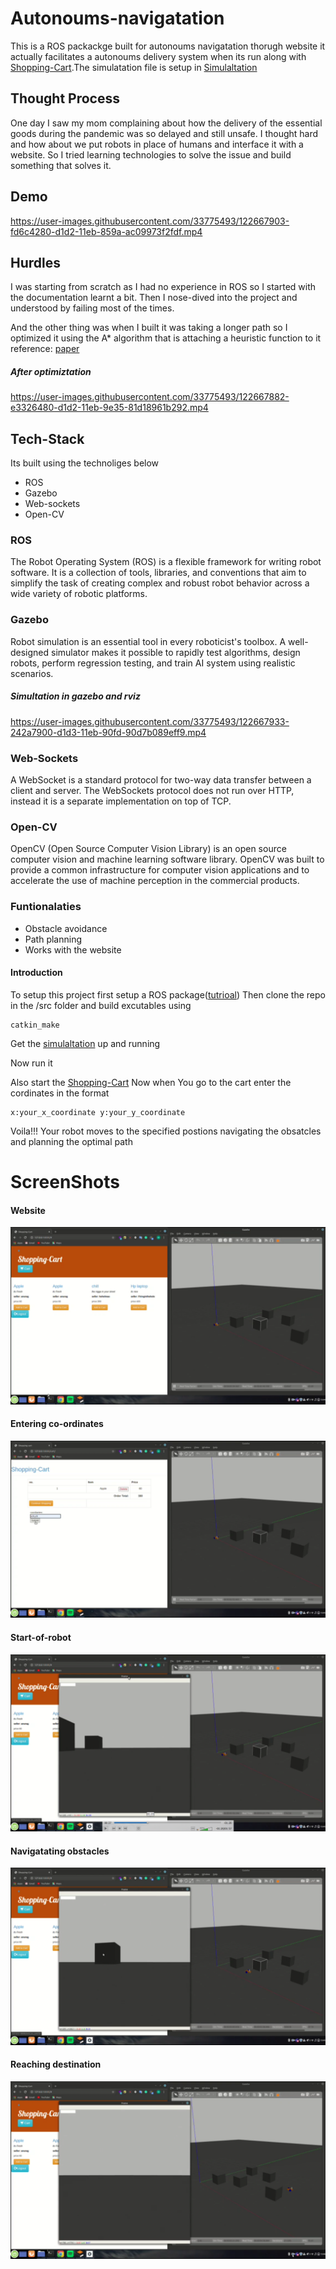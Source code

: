 # Autonoums-navigatation
This is a ROS packackge built for autonoums navigatation thorugh website it actually facilitates a autonoums delivery system when its run along 
with <a href="https://github.com/X-Gen1913/Shopping-Cart">Shopping-Cart</a>.The simulatation file is setup in <a href="https://github.com/Blackcipher101/Autonoums_robot_simulatation">Simulaltation</a>

## Thought Process
One day I saw my mom complaining about how the delivery of the essential goods during the pandemic was so delayed and still unsafe. I thought hard and how about we put robots in place of humans and interface it with a website. So I tried learning technologies to solve the issue and build something that solves it.

## Demo

https://user-images.githubusercontent.com/33775493/122667903-fd6c4280-d1d2-11eb-859a-ac09973f2fdf.mp4



## Hurdles
I was starting from scratch as I had no experience in ROS so I started with the documentation learnt a bit. Then I nose-dived into the project and understood by failing most of the times.


And the other thing was when I built it was taking a longer path so I optimized it using the A* algorithm that is attaching a heuristic function to it 
reference: <a href="https://www.sciencepubco.com/index.php/ijet/article/download/10067/3572">paper</a>
##### After optimiztation

https://user-images.githubusercontent.com/33775493/122667882-e3326480-d1d2-11eb-9e35-81d18961b292.mp4




## Tech-Stack

<p>Its built using the technoliges below</p>
<ul>
<li>ROS</li>
<li>Gazebo</li>
<li>Web-sockets</li>
<li>Open-CV</li>
</ul>

### ROS
<p>The Robot Operating System (ROS) is a flexible framework for writing robot software. It is a collection of tools, libraries, and conventions 
that aim to simplify the task of creating complex and robust robot behavior across a wide variety of robotic platforms.</p>

### Gazebo
<p>Robot simulation is an essential tool in every roboticist's toolbox. A well-designed simulator makes it possible to rapidly test 
algorithms, design robots, perform regression testing, and train AI system using realistic scenarios.</p>

##### Simultation in gazebo and rviz

https://user-images.githubusercontent.com/33775493/122667933-242a7900-d1d3-11eb-90fd-90d7b089eff9.mp4



### Web-Sockets
<p>A WebSocket is a standard protocol for two-way data transfer between a client and server. The WebSockets protocol does not run 
over HTTP, instead it is a separate implementation on top of TCP.</p>


### Open-CV
<p>OpenCV (Open Source Computer Vision Library) is an open source computer vision and machine learning software library. OpenCV was built
to provide a common infrastructure for computer vision applications and to accelerate the use of machine perception in the commercial 
products.</p>

### Funtionalaties
<ul>
<li>Obstacle avoidance</li>
<li>Path planning</li>
<li>Works with the website</li>
</ul>

#### Introduction 
To setup this project first setup a ROS package(<a href="http://wiki.ros.org/ROS/Tutorials/BuildingPackages">tutrioal</a>)
Then clone the repo in the /src folder and build excutables using 
```
catkin_make
```
Get the <a href="">simulaltation</a> up and running

Now run it

Also start the <a href="https://github.com/Blackcipher101/Shopping-Cart">Shopping-Cart</a> 
Now when You go to the cart enter the cordinates in the format 
```
x:your_x_coordinate y:your_y_coordinate
```
Voila!!! Your robot moves to the specified postions navigating the obsatcles and planning the optimal path

# ScreenShots
#### Website
<img src="images/website.png">


#### Entering co-ordinates
<img src="images/co-ordinate.png">

#### Start-of-robot
<img src="images/Start-of-robot.png">

#### Navigatating obstacles
<img src="images/Navigatating.png">

#### Reaching destination
<img src="images/destination.png">








